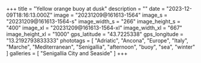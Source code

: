 +++
title = "Yellow orange buoy at dusk"
description = ""
date = "2023-12-09T18:16:13.000Z"
image = "20231209@161613-1564"
image_s = "20231209@161613-1564-s"
image_width_s = "266"
image_height_s = "400"
image_xl = "20231209@161613-1564-xl"
image_width_xl = "667"
image_height_xl = "1000"
gps_latitude = "43.7225338"
gps_longitude = "13.2192793833333"
phototags = [ "Adriatic", "Ancona", "Europe", "Italy", "Marche", "Mediterranean", "Senigallia", "afternoon", "buoy", "sea", "winter" ]
galleries = [ "Senigallia City and Seaside" ]
+++

